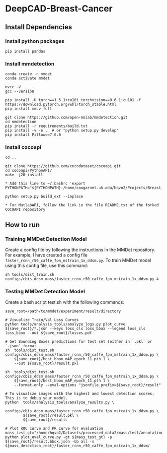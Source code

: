 # DeepCAD-Breast-Cancer

## Install Dependencies
### Install python packages
```posh
pip install pandas
```


### Install mmdetection
```posh
conda create -n mmdet
conda activate mmdet

nvcc -V
gcc --version

pip install -U torch==1.5.1+cu101 torchvision==0.6.1+cu101 -f https://download.pytorch.org/whl/torch_stable.html
pip install mmcv-full

git clone https://github.com/open-mmlab/mmdetection.git
cd mmdetection
pip install -r requirements/build.txt
pip install -v -e .  # or "python setup.py develop"
pip install Pillow==7.0.0
```


### Install cocoapi
```posh
cd ..

git clone https://github.com/cocodataset/cocoapi.git
cd cocoapi/PythonAPI/
make -j20 install

* Add this line to ~/.bashrc 'export PYTHONPATH="${PYTHONPATH}:/home/cougarnet.uh.edu/hqvo2/Projects/Breast_Cancer/libs/cocoapi/PythonAPI/"'

python setup.py build_ext --inplace

* For MatlabAPI, follow the link in the file README.txt of the forked COCOAPI repository
```

## How to run
### Training MMDet Detection Model
Create a config file by following the instructions in the MMDet repository. For example, I have created a config file `faster_rcnn_r50_caffe_fpn_mstrain_1x_ddsm.py`. To train MMDet model using this config file, use this command:
```posh
sh tools/dist_train.sh configs/cbis_ddsm_mass/faster_rcnn_r50_caffe_fpn_mstrain_1x_ddsm.py 4
```

### Testing MMDet Detection Model
Create a bash script test.sh with the following commands:
```posh
save_root=/path/to/mmdet/experiment/result/directory

# Visualize Train/Val Loss Curves
python tools/analysis_tools/analyze_logs.py plot_curve ${save_root}/*.json --keys loss_cls loss_bbox --legend loss_cls loss_bbox --out ${save_root}/losses.pdf

# Get Bounding Boxes predictions for test set (either in `.pkl` or `.json` format
sh  tools/dist_test.sh configs/cbis_ddsm_mass/faster_rcnn_r50_caffe_fpn_mstrain_1x_ddsm.py \
    ${save_root}/best_bbox_mAP_epoch_11.pth 1 \
    --out ${save_root}/result.pkl

sh  tools/dist_test.sh configs/cbis_ddsm_mass/faster_rcnn_r50_caffe_fpn_mstrain_1x_ddsm.py \
    ${save_root}/best_bbox_mAP_epoch_11.pth 1 \
    --format-only --eval-options "jsonfile_prefix=${save_root}/result"

# To visualize images with the highest and lowest detection scores. This is to debug your model.
python  tools/analysis_tools/analyze_results.py \
        configs/cbis_ddsm_mass/faster_rcnn_r50_caffe_fpn_mstrain_1x_ddsm.py \
        ${save_root}/result.pkl \
        ${save_root}/results

# Plot ROC curve and PR curve for evaluation
mass_test_gt="/home/hqvo2/Datasets/processed_data2/mass/test/annotation_coco_with_classes.json"
python plot_eval_curve.py -gt ${mass_test_gt} -p ${save_root}/result.bbox.json -bb all -s ${mass_detection_root}/faster_rcnn_r50_caffe_fpn_mstrain_1x_ddsm/
```
